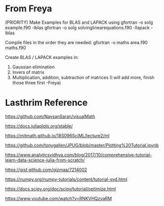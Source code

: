 # From Freya
(PRIORITY) Make Examples  for BLAS and LAPACK
using
gfortran -o solg example.f90 -lblas
gfortran -o solg solvinglinearequations.f90 -llapack -lblas

Compile files in the order they are needed:
gfortran -o maths area.f90 maths.f90

Create BLAS  / LAPACK examples in:
  1. Gaussian elimination
  2. Invers of matrix
  3. Multiplication, addition, subtraction of matrices
(I will add more, finish those three first -Freya)

# Lasthrim Reference

https://github.com/NaysanSaran/visualMath

https://docs.juliaplots.org/stable/

https://mitmath.github.io/18S096SciML/lecture2/ml

https://github.com/tonygallen/JPUG/blob/master/Plotting%20Tutorial.ipynb

https://www.analyticsvidhya.com/blog/2017/10/comprehensive-tutorial-learn-data-science-julia-from-scratch/

https://gist.github.com/gizmaa/7214002

https://numpy.org/numpy-tutorials/content/tutorial-svd.html

https://docs.scipy.org/doc/scipy/tutorial/optimize.html

https://www.youtube.com/watch?v=RNKVHQzvaRM

